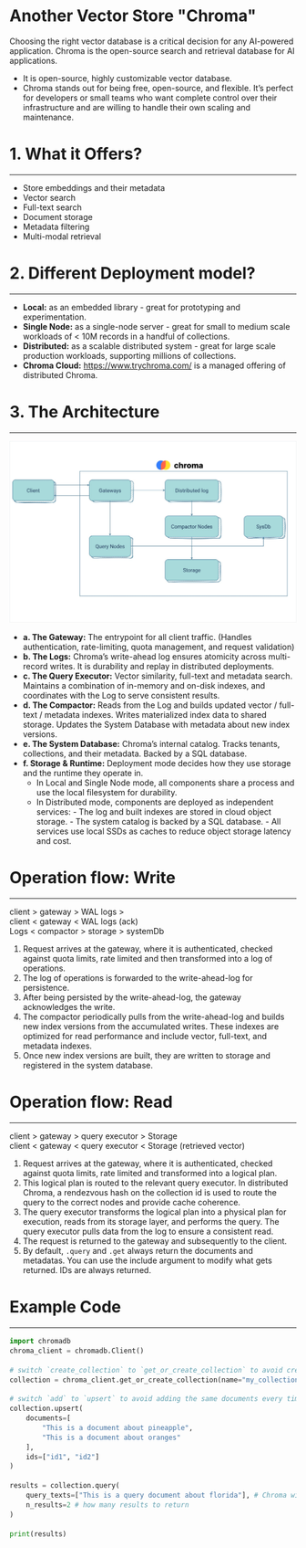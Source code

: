 # Another Vector Store "Chroma"

Choosing the right vector database is a critical decision for any AI-powered application. Chroma is the open-source search and retrieval database for AI applications.

- It is open-source, highly customizable vector database.
- Chroma stands out for being free, open-source, and flexible. It’s perfect for developers or small teams who want complete control over their infrastructure and are willing to handle their own scaling and maintenance.

# 1. What it Offers?

---

- Store embeddings and their metadata
- Vector search
- Full-text search
- Document storage
- Metadata filtering
- Multi-modal retrieval

# 2. Different Deployment model?

---

- **Local:** as an embedded library - great for prototyping and experimentation.
- **Single Node:** as a single-node server - great for small to medium scale workloads of < 10M records in a handful of collections.
- **Distributed:** as a scalable distributed system - great for large scale production workloads, supporting millions of collections.
- **Chroma Cloud:** https://www.trychroma.com/ is a managed offering of distributed Chroma.

# 3. The Architecture

---

![Chroma Architecture](./ai-chroma-db-green.jpg)

- **a. The Gateway:** The entrypoint for all client traffic. (Handles authentication, rate-limiting, quota management, and request validation)
- **b. The Logs:** Chroma’s write-ahead log ensures atomicity across multi-record writes. It is durability and replay in distributed deployments.
- **c. The Query Executor:** Vector similarity, full-text and metadata search. Maintains a combination of in-memory and on-disk indexes, and coordinates with the Log to serve consistent results.
- **d. The Compactor:** Reads from the Log and builds updated vector / full-text / metadata indexes. Writes materialized index data to shared storage. Updates the System Database with metadata about new index versions.
- **e. The System Database:** Chroma’s internal catalog. Tracks tenants, collections, and their metadata. Backed by a SQL database.
- **f. Storage & Runtime:** Deployment mode decides how they use storage and the runtime they operate in.
  - In Local and Single Node mode, all components share a process and use the local filesystem for durability.
  - In Distributed mode, components are deployed as independent services: - The log and built indexes are stored in cloud object storage. - The system catalog is backed by a SQL database. - All services use local SSDs as caches to reduce object storage latency and cost.

# Operation flow: Write

---

client > gateway > WAL logs >  
client < gateway < WAL logs (ack)  
Logs < compactor > storage > systemDb

1. Request arrives at the gateway, where it is authenticated, checked against quota limits, rate limited and then transformed into a log of operations.
2. The log of operations is forwarded to the write-ahead-log for persistence.
3. After being persisted by the write-ahead-log, the gateway acknowledges the write.
4. The compactor periodically pulls from the write-ahead-log and builds new index versions from the accumulated writes. These indexes are optimized for read performance and include vector, full-text, and metadata indexes.
5. Once new index versions are built, they are written to storage and registered in the system database.

# Operation flow: Read

---

client > gateway > query executor > Storage  
client < gateway < query executor < Storage (retrieved vector)

1. Request arrives at the gateway, where it is authenticated, checked against quota limits, rate limited and transformed into a logical plan.
2. This logical plan is routed to the relevant query executor. In distributed Chroma, a rendezvous hash on the collection id is used to route the query to the correct nodes and provide cache coherence.
3. The query executor transforms the logical plan into a physical plan for execution, reads from its storage layer, and performs the query. The query executor pulls data from the log to ensure a consistent read.
4. The request is returned to the gateway and subsequently to the client.
5. By default, `.query` and `.get` always return the documents and metadatas. You can use the include argument to modify what gets returned. IDs are always returned.

# Example Code

---

```python
import chromadb
chroma_client = chromadb.Client()

# switch `create_collection` to `get_or_create_collection` to avoid creating a new collection every time
collection = chroma_client.get_or_create_collection(name="my_collection")

# switch `add` to `upsert` to avoid adding the same documents every time
collection.upsert(
    documents=[
        "This is a document about pineapple",
        "This is a document about oranges"
    ],
    ids=["id1", "id2"]
)

results = collection.query(
    query_texts=["This is a query document about florida"], # Chroma will embed this for you
    n_results=2 # how many results to return
)

print(results)

```
